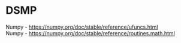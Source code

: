 # DSMP
Numpy - https://numpy.org/doc/stable/reference/ufuncs.html
<br>
Numpy - https://numpy.org/doc/stable/reference/routines.math.html
